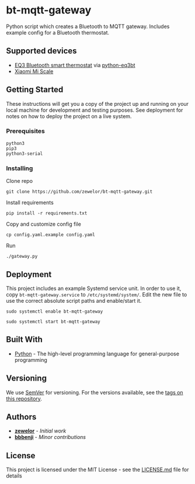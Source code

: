 # bt-mqtt-gateway

Python script which creates a Bluetooth to MQTT gateway. Includes example config for a Bluetooth thermostat.

## Supported devices

* [EQ3 Bluetooth smart thermostat](http://www.eq-3.com/products/eqiva/bluetooth-smart-radiator-thermostat.html) via [python-eq3bt](https://github.com/rytilahti/python-eq3bt)
* [Xiaomi Mi Scale](http://www.mi.com/en/scale/)

## Getting Started

These instructions will get you a copy of the project up and running on your local machine for development and testing purposes. See deployment for notes on how to deploy the project on a live system.

### Prerequisites

```
python3
pip3
python3-serial
```

### Installing

Clone repo

```
git clone https://github.com/zewelor/bt-mqtt-gateway.git
```

Install requirements

```
pip install -r requirements.txt
```

Copy and customize config file

```
cp config.yaml.example config.yaml
```

Run

```
./gateway.py
```

## Deployment

This project includes an example Systemd service unit. In order to use it, copy `bt-mqtt-gateway.service` to `/etc/systemd/system/`. Edit the new file to use the correct absolute script paths and enable/start it.

```
sudo systemctl enable bt-mqtt-gateway
```

```
sudo systemctl start bt-mqtt-gateway
```

## Built With

* [Python](https://www.python.org/) - The high-level programming language for general-purpose programming


## Versioning

We use [SemVer](http://semver.org/) for versioning. For the versions available, see the [tags on this repository](https://github.com/your/project/tags). 

## Authors

* [**zewelor**](https://github.com/zewelor) - *Initial work*
* [**bbbenji**](https://github.com/bbbenji) - *Minor contributions*


## License

This project is licensed under the MIT License - see the [LICENSE.md](LICENSE.md) file for details
